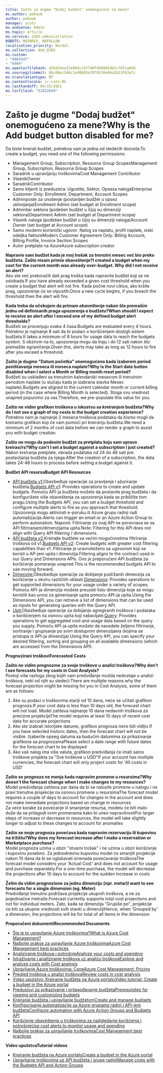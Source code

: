 ```yaml
---
title: Zašto je dugme "Dodaj budžet" onemogućeno za mene?
ms.author: pebaum
author: pebaum
manager: scotv
ms.audience: Admin
ms.topic: article
ms.service: o365-administration
ROBOTS: NOINDEX, NOFOLLOW
localization_priority: Normal
ms.collection: Adm_O365
ms.custom:
- "9003547"
- "6464"
ms.openlocfilehash: 426a54ea22490dcc47f40fd990654b2cf051a058
ms.sourcegitcommit: 8bc60ec34bc1e40685e3976576e04a2623f63a7c
ms.translationtype: MT
ms.contentlocale: sr-Latn-RS
ms.lasthandoff: 04/15/2021
ms.locfileid: "51822649"
---
```

# <a name="why-is-the-add-budget-button-disabled-for-me"></a><span data-ttu-id="a4e0b-102">Zašto je dugme "Dodaj budžet" onemogućeno za mene?</span><span class="sxs-lookup"><span data-stu-id="a4e0b-102">Why is the Add budget button disabled for me?</span></span>

<span data-ttu-id="a4e0b-103">Da biste kreirali budžet, potrebna vam je jedna od sledećih dozvola:</span><span class="sxs-lookup"><span data-stu-id="a4e0b-103">To create a budget, you need one of the following permissions:</span></span>

- <span data-ttu-id="a4e0b-104">Management Group, Subscription, Resource Group Scopes</span><span class="sxs-lookup"><span data-stu-id="a4e0b-104">Management Group, Subscription, Resource Group Scopes</span></span>
- <span data-ttu-id="a4e0b-105">Saradnik u upravljanju troškovima</span><span class="sxs-lookup"><span data-stu-id="a4e0b-105">Cost Management Contributor</span></span>
- <span data-ttu-id="a4e0b-106">Vlasnik</span><span class="sxs-lookup"><span data-stu-id="a4e0b-106">Owner</span></span>
- <span data-ttu-id="a4e0b-107">Saradnik</span><span class="sxs-lookup"><span data-stu-id="a4e0b-107">Contributor</span></span>
- <span data-ttu-id="a4e0b-108">Samo klijenti iz preduzeća: Ugostite, Sektor, Opseza naloga</span><span class="sxs-lookup"><span data-stu-id="a4e0b-108">Enterprise Customer Only: Enrollment, Department, Account Scopes</span></span>
- <span data-ttu-id="a4e0b-109">Adminposte za unošenje (postavljen budžet u opsez uklonjanja)</span><span class="sxs-lookup"><span data-stu-id="a4e0b-109">Enrollment Admin (set budget at Enrollment scope)</span></span>
- <span data-ttu-id="a4e0b-110">Adminitar sektora (podešen budžet u čijoj su dimenziji sektora)</span><span class="sxs-lookup"><span data-stu-id="a4e0b-110">Department Admin (set budget at Department scope)</span></span>
- <span data-ttu-id="a4e0b-111">Vlasnik naloga (podešen budžet u čijoj su dimenziji naloga)</span><span class="sxs-lookup"><span data-stu-id="a4e0b-111">Account Owner (set budget at Account scope)</span></span>
- <span data-ttu-id="a4e0b-112">Samo moderni korisnički ugovor: Nalog za naplatu, profil naplate, niski odeljka fakture</span><span class="sxs-lookup"><span data-stu-id="a4e0b-112">Modern Customer Agreement Only: Billing Account, Billing Profile, Invoice Section Scopes</span></span>
- <span data-ttu-id="a4e0b-113">Autor pretplate na Azure</span><span class="sxs-lookup"><span data-stu-id="a4e0b-113">Azure subscription creator</span></span>

<span data-ttu-id="a4e0b-114">**Napravio sam budžet kada je moj trošak za trenutni mesec već bio preko budžeta. Zašto nisam primio obaveštenje?**</span><span class="sxs-lookup"><span data-stu-id="a4e0b-114">**I created a budget when my cost for the current month was already over-budget. Why did I not receive an alert?**</span></span>  
<span data-ttu-id="a4e0b-115">Ako ste već prekoračili dati prag troška kada napravite budžet koji se ne oslobada.</span><span class="sxs-lookup"><span data-stu-id="a4e0b-115">If you have already exceeded a given cost threshold when you create a budget that alert will not fire.</span></span> <span data-ttu-id="a4e0b-116">Kada počne novi ciklus, ako kršite prag, upozorenje će se otpustiti.</span><span class="sxs-lookup"><span data-stu-id="a4e0b-116">Once a new cycle begins, if you breach the threshold then the alert will fire.</span></span>

<span data-ttu-id="a4e0b-117">**Kada treba da očekujem da primam obaveštenje nakon što premašim jednu od definisanih praga upozorenja o budžetu?**</span><span class="sxs-lookup"><span data-stu-id="a4e0b-117">**When should I expect to receive an alert after I exceed one of my defined budget alert thresholds?**</span></span>  
<span data-ttu-id="a4e0b-118">Budžeti se procenjuju svaka 4 časa.</span><span class="sxs-lookup"><span data-stu-id="a4e0b-118">Budgets are evaluated every 4 hours.</span></span> <span data-ttu-id="a4e0b-119">Potrebno je najmanje 8 sati da bi podaci o korišćenjem dostigli sistem budžeta.</span><span class="sxs-lookup"><span data-stu-id="a4e0b-119">It takes a minimum of 8 hours for usage data to reach the budgets system.</span></span> <span data-ttu-id="a4e0b-120">S obzirom na to, upozorenja mogu da traju i do 12 sati nakon što premašite ograničenje.</span><span class="sxs-lookup"><span data-stu-id="a4e0b-120">Given this, alerts may take as long as 12 hours to fire after you exceed a threshold.</span></span>

<span data-ttu-id="a4e0b-121">**Zašto je dugme "Datum početka" onemogućeno kada izaberem period poništavanja meseca ili meseca naplate?**</span><span class="sxs-lookup"><span data-stu-id="a4e0b-121">**Why is the Start date button disabled when I select a Month or Billing month reset period?**</span></span>  
<span data-ttu-id="a4e0b-122">Budžeti su usklađeni sa trenutnim kalendarski mesecom ili trenutnim periodom naplate (u slučaju kada je izabrana stavka Mesec naplate).</span><span class="sxs-lookup"><span data-stu-id="a4e0b-122">Budgets are aligned to the current calendar month or current billing period (in the case where Billing Month is selected).</span></span> <span data-ttu-id="a4e0b-123">Stoga ovu vrednost unapred popunimo za vas.</span><span class="sxs-lookup"><span data-stu-id="a4e0b-123">Therefore, we pre-populate this value for you.</span></span>

<span data-ttu-id="a4e0b-124">**Zašto ne vidim grafikon troškova u iskustvu sa kreiranjem budžeta?**</span><span class="sxs-lookup"><span data-stu-id="a4e0b-124">**Why do I not see a graph of my costs in the budget creation experience?**</span></span>  
<span data-ttu-id="a4e0b-125">Potrebno nam je najmanje 2 meseca troškova podataka da bismo mogli da kreiramo grafikon koji će vam pomoći pri kreiranju budžeta.</span><span class="sxs-lookup"><span data-stu-id="a4e0b-125">We need a minimum of 2 months of cost data before we can render a graph to assist you with budget creation.</span></span>

<span data-ttu-id="a4e0b-126">**Zašto ne mogu da podesim budžet za pretplatu koju sam upravo kreirao/rs?**</span><span class="sxs-lookup"><span data-stu-id="a4e0b-126">**Why can't I set a budget against a subscription I just created?**</span></span>  
<span data-ttu-id="a4e0b-127">Nakon kreiranja pretplate, obrada podataka od 24 do 48 sati pre postavljanja budžeta za njega.</span><span class="sxs-lookup"><span data-stu-id="a4e0b-127">After the creation of a subscription, the data takes 24-48 hours to process before setting a budget against it.</span></span>

<span data-ttu-id="a4e0b-128">**Budžet API resursa**</span><span class="sxs-lookup"><span data-stu-id="a4e0b-128">**Budget API Resources**</span></span>

- <span data-ttu-id="a4e0b-129">[API budžeta v1:](https://docs.microsoft.com/rest/api/consumption/budgets?WT.mc_id=Portal-Microsoft_Azure_Support)Obezbeđuje operacije za pravljenje i ažuriranje budžeta.</span><span class="sxs-lookup"><span data-stu-id="a4e0b-129">[Budgets API v1](https://docs.microsoft.com/rest/api/consumption/budgets?WT.mc_id=Portal-Microsoft_Azure_Support): Provides operations to create and update budgets.</span></span> <span data-ttu-id="a4e0b-130">Pomoću API-ja budžeta možete da postavite prag budžeta i da konfigurišete više obaveštenja za upozorenja kada se približite tom pragu.</span><span class="sxs-lookup"><span data-stu-id="a4e0b-130">Using the Budgets API, you can set a budget threshold and configure multiple alerts to fire as you approach that threshold.</span></span> <span data-ttu-id="a4e0b-131">Upozorenja mogu aktivirati e-poruku ili Azure grupu radnji radi automatizacije.</span><span class="sxs-lookup"><span data-stu-id="a4e0b-131">Alerts can trigger an email or an Azure Action Group to perform automation.</span></span> <span data-ttu-id="a4e0b-132">Napomi: Filtriranje za ovaj API ne poravnava se sa API filtriranjem/dimenzijama upita.</span><span class="sxs-lookup"><span data-stu-id="a4e0b-132">Note: Filtering for this API does not align with Query API filtering / dimensions.</span></span>
- <span data-ttu-id="a4e0b-133">[API budžeta v2:](https://github.com/Azure/azure-rest-api-specs/blob/master/specification/cost-management/resource-manager/Microsoft.CostManagement/preview/2019-04-01-preview/examples/CreateOrUpdateBudget.json)Kreirajte budžete sa većim mogućnostima filtriranja troškova od v1.</span><span class="sxs-lookup"><span data-stu-id="a4e0b-133">[Budgets API v2](https://github.com/Azure/azure-rest-api-specs/blob/master/specification/cost-management/resource-manager/Microsoft.CostManagement/preview/2019-04-01-preview/examples/CreateOrUpdateBudget.json): Create budgets with greater cost filtering capabilities than v1.</span></span> <span data-ttu-id="a4e0b-134">Filtriranje je uravnoteženo sa ugovorom koji se koristi u AP-jem upita i dimenzija.</span><span class="sxs-lookup"><span data-stu-id="a4e0b-134">Filtering aligns to the contract used in our Query and Dimensions APIs.</span></span> <span data-ttu-id="a4e0b-135">Ovo je preporučeni API budžeta za korišćenje pomeranja unapred.</span><span class="sxs-lookup"><span data-stu-id="a4e0b-135">This is the recommended budgets API to use moving forward.</span></span>
- <span data-ttu-id="a4e0b-136">[Dimenzije:](https://docs.microsoft.com/rest/api/cost-management/dimensions?WT.mc_id=Portal-Microsoft_Azure_Support)Obezbeđuje operacije za dobijanje podržanih dimenzija za korišćenje u okviru različitih oblasti.</span><span class="sxs-lookup"><span data-stu-id="a4e0b-136">[Dimensions](https://docs.microsoft.com/rest/api/cost-management/dimensions?WT.mc_id=Portal-Microsoft_Azure_Support): Provides operations to get supported dimensions for your usage under a variety of scopes.</span></span> <span data-ttu-id="a4e0b-137">Pomoću API-ja dimenzija možete preuzeti listu dimenzija koje se mogu koristiti kao unosi za generisanje upita pomoću API-ja upita.</span><span class="sxs-lookup"><span data-stu-id="a4e0b-137">Using the Dimensions API, you can retrieve a list of dimensions that can be used as inputs for generating queries with the Query API.</span></span>
- <span data-ttu-id="a4e0b-138">[Upit:](https://docs.microsoft.com/rest/api/cost-management/query?WT.mc_id=Portal-Microsoft_Azure_Support)Obezbeđuje operacije za dobijanje agregiranih troškova i podataka o korišćenjem na osnovu upita koji nabavljate.</span><span class="sxs-lookup"><span data-stu-id="a4e0b-138">[Query](https://docs.microsoft.com/rest/api/cost-management/query?WT.mc_id=Portal-Microsoft_Azure_Support): Provides operations to get aggregated cost and usage data based on the query you supply.</span></span> <span data-ttu-id="a4e0b-139">Pomoću API-ja upita možete da navedete željeno filtriranje, sortiranje i grupisanje po svim dostupnim dimenzijama (kojima se pristupa iz API-ja dimenzija).</span><span class="sxs-lookup"><span data-stu-id="a4e0b-139">Using the Query API, you can specify your desired filtering, sorting and grouping on all available dimensions (which are accessed from the Dimensions API).</span></span>

<span data-ttu-id="a4e0b-140">**Prognozirani troškovi**</span><span class="sxs-lookup"><span data-stu-id="a4e0b-140">**Forecasted Costs**</span></span>

<span data-ttu-id="a4e0b-141">**Zašto ne vidim prognozme za svoje troškove u analizi troškova?**</span><span class="sxs-lookup"><span data-stu-id="a4e0b-141">**Why don’t I see forecasts for my costs in Cost Analysis?**</span></span>  
<span data-ttu-id="a4e0b-142">Postoji više razloga zbog kojih vam predviđanje možda nedostaje u analizi troškova, neki od njih su sledeći:</span><span class="sxs-lookup"><span data-stu-id="a4e0b-142">There are multiple reasons why the forecast projection might be missing for you in Cost Analysis, some of them are as follows:</span></span>

1. <span data-ttu-id="a4e0b-143">Ako su podaci o troškovima stariji od 10 dana, neće se učitati grafikon prognoza.</span><span class="sxs-lookup"><span data-stu-id="a4e0b-143">If your cost data is less than 10 days old, the forecast chart will not load.</span></span> <span data-ttu-id="a4e0b-144">Model zahteva najmanje 10 dana nedavnih troškova za precizne projekcije</span><span class="sxs-lookup"><span data-stu-id="a4e0b-144">The model requires at least 10 days of recent cost data for accurate projections</span></span>
2. <span data-ttu-id="a4e0b-145">Ako ste izabrali istorijske datume, grafikon prognoza neće biti vidljiv.</span><span class="sxs-lookup"><span data-stu-id="a4e0b-145">If you have selected historic dates, then the forecast chart will not be visible.</span></span> <span data-ttu-id="a4e0b-146">Izaberite opseg datuma sa budućim datumima za prikazivanje grafikona sa prognozama</span><span class="sxs-lookup"><span data-stu-id="a4e0b-146">Please select a date range with future dates for the forecast chart to be displayed</span></span>
3. <span data-ttu-id="a4e0b-147">Ako vaš nalog ima više valuta, grafikon predviđanja će imati samo troškove projekta za "Sve troškove u USD"</span><span class="sxs-lookup"><span data-stu-id="a4e0b-147">If your account has multiple currencies, the forecast chart will only project costs for 'All costs in USD'</span></span>

<span data-ttu-id="a4e0b-148">**Zašto se prognoza ne menja kada napravim promene u resursima?**</span><span class="sxs-lookup"><span data-stu-id="a4e0b-148">**Why doesn’t the forecast change when I make changes to my resources?**</span></span>  
<span data-ttu-id="a4e0b-149">Model predviđanja zahteva par dana da bi se nalozile promene u nalogu i ne pravi trenutne projekcije na osnovu promene u resursima</span><span class="sxs-lookup"><span data-stu-id="a4e0b-149">The forecast model requires a couple of days to account for changes in the account and does not make immediate projections based on change in resources</span></span>  
<span data-ttu-id="a4e0b-150">Za veće korake za povećanje ili smanjenje resursa, modelu će biti malo duže da se prilagodi ovim promenama kako bi uneo nepravilnosti</span><span class="sxs-lookup"><span data-stu-id="a4e0b-150">For larger steps of increase or decrease in resources, the model will take slightly longer to adjust to these changes to account for anomalies</span></span>

<span data-ttu-id="a4e0b-151">**Zašto se moje prognoza povećava kada napravim rezervaciju ili kupovinu na tržištu?**</span><span class="sxs-lookup"><span data-stu-id="a4e0b-151">**Why does my forecast increase after I make a reservation or Marketplace purchase?**</span></span>  
<span data-ttu-id="a4e0b-152">Model prognoza uzima u obzir "stvarni trošak" i ne uzima u obzir korišćenje i kupovinu posebno. Za jednodnevnu kupovinu model će smanjiti projekcije nakon 10 dana da bi se oglašavati iznenada povećavanje troškova</span><span class="sxs-lookup"><span data-stu-id="a4e0b-152">The forecast model considers your 'Actual Cost' and does not account for usage and purchase separately.For a one-time purchase, the model will decrease the projections after 10 days to account for the sudden increase in costs</span></span>

<span data-ttu-id="a4e0b-153">**Želim da vidim prognozione za jednu dimenziju (npr. metar)**</span><span class="sxs-lookup"><span data-stu-id="a4e0b-153">**I want to see forecasts for a single dimension (eg. Meter)**</span></span>  
<span data-ttu-id="a4e0b-154">Predviđanje trenutno podržava projekcije ukupnih troškova, a ne za pojedinačne metraže.</span><span class="sxs-lookup"><span data-stu-id="a4e0b-154">Forecast currently supports total cost projections and not for individual meters.</span></span> <span data-ttu-id="a4e0b-155">Zato, kada se dimenzija "Grupiše po", projekcije će biti za ukupne vrednosti svih stavki u dimenziji</span><span class="sxs-lookup"><span data-stu-id="a4e0b-155">Hence, when 'Grouped by' a dimension, the projections will be for total of all items in the dimension</span></span>

<span data-ttu-id="a4e0b-156">**Preporučeni dokumenti**</span><span class="sxs-lookup"><span data-stu-id="a4e0b-156">**Recommended Documents**</span></span>

- [<span data-ttu-id="a4e0b-157">Šta je to upravljanje Azure troškovima?</span><span class="sxs-lookup"><span data-stu-id="a4e0b-157">What is Azure Cost Management?</span></span>](https://docs.microsoft.com/azure/cost-management/overview-cost-mgt?WT.mc_id=Portal-Microsoft_Azure_Support)
- [<span data-ttu-id="a4e0b-158">Najbolje prakse za upravljanje Azure troškovima</span><span class="sxs-lookup"><span data-stu-id="a4e0b-158">Azure Cost Management best practices</span></span>](https://docs.microsoft.com/azure/cost-management/cost-mgt-best-practices?WT.mc_id=Portal-Microsoft_Azure_Support)
- [<span data-ttu-id="a4e0b-159">Analiziranje troškova i potrošnje</span><span class="sxs-lookup"><span data-stu-id="a4e0b-159">Analyze your costs and spending</span></span>](https://docs.microsoft.com/azure/cost-management/quick-acm-cost-analysis?WT.mc_id=Portal-Microsoft_Azure_Support)
- [<span data-ttu-id="a4e0b-160">Istraživanje i analiziranje troškova uz analizu troškova</span><span class="sxs-lookup"><span data-stu-id="a4e0b-160">Explore and analyze costs with Cost analysis</span></span>](https://docs.microsoft.com/azure/cost-management/quick-acm-cost-analysis?WT.mc_id=Portal-Microsoft_Azure_Support)
- [<span data-ttu-id="a4e0b-161">Upravljanje Azure troškovima: Cene</span><span class="sxs-lookup"><span data-stu-id="a4e0b-161">Azure Cost Management: Pricing</span></span>](https://azure.microsoft.com/services/cost-management/#pricing)
- [<span data-ttu-id="a4e0b-162">Pregled troškova u analizi troškova</span><span class="sxs-lookup"><span data-stu-id="a4e0b-162">Review costs in cost analysis</span></span>](https://docs.microsoft.com/azure/cost-management-billing/costs/quick-acm-cost-analysis?WT.mc_id=Portal-Microsoft_Azure_Support#review-costs-in-cost-analysis)
- [<span data-ttu-id="a4e0b-163">Video uputstvo: Kreiranje budžeta na Azure portalu</span><span class="sxs-lookup"><span data-stu-id="a4e0b-163">Video tutorial: Create a budget in the Azure portal</span></span>](https://www.youtube.com/watch?v=ExIVG_Gr45A&t=4s)
- [<span data-ttu-id="a4e0b-164">Preduslovi za prikazivanje i prilagođavanje budžeta</span><span class="sxs-lookup"><span data-stu-id="a4e0b-164">Prerequisites for viewing and customizing budgets</span></span>](https://docs.microsoft.com/azure/cost-management-billing/costs/tutorial-acm-create-budgets?WT.mc_id=Portal-Microsoft_Azure_Support#prerequisites)
- [<span data-ttu-id="a4e0b-165">Kreiranje budžeta i upravljanje budžetom</span><span class="sxs-lookup"><span data-stu-id="a4e0b-165">Create and manage budgets</span></span>](https://docs.microsoft.com/azure/cost-management-billing/costs/tutorial-acm-create-budgets?WT.mc_id=Portal-Microsoft_Azure_Support#create-a-budget-in-the-azure-portal)
- [<span data-ttu-id="a4e0b-166">Konfigurisanje automatizacije sa Azure grupama radnji i API-jem budžeta</span><span class="sxs-lookup"><span data-stu-id="a4e0b-166">Configure automation with Azure Action Groups and Budgets API</span></span>](https://docs.microsoft.com/azure/cost-management/tutorial-acm-create-budgets?WT.mc_id=Portal-Microsoft_Azure_Support#trigger-an-action-group)
- [<span data-ttu-id="a4e0b-167">Korišćenje obaveštenja o troškovima za nadgledanje korišćenja i potrošnje</span><span class="sxs-lookup"><span data-stu-id="a4e0b-167">Use cost alerts to monitor usage and spending</span></span>](https://docs.microsoft.com/azure/cost-management/cost-mgt-alerts-monitor-usage-spending?WT.mc_id=Portal-Microsoft_Azure_Support)
- [<span data-ttu-id="a4e0b-168">Najbolje prakse za upravljanje troškovima</span><span class="sxs-lookup"><span data-stu-id="a4e0b-168">Cost Management best practices</span></span>](https://docs.microsoft.com/azure/cost-management/cost-mgt-best-practices?WT.mc_id=Portal-Microsoft_Azure_Support)  

<span data-ttu-id="a4e0b-169">**Video uputstva**</span><span class="sxs-lookup"><span data-stu-id="a4e0b-169">**Tutorial videos**</span></span>

- [<span data-ttu-id="a4e0b-170">Kreiranje budžeta na Azure portalu</span><span class="sxs-lookup"><span data-stu-id="a4e0b-170">Create a budget in the Azure portal</span></span>](https://go.microsoft.com/fwlink/?linkid=2146761)
- [<span data-ttu-id="a4e0b-171">Upravljanje troškovima uz API budžeta i grupe radnji</span><span class="sxs-lookup"><span data-stu-id="a4e0b-171">Manage costs with the Budgets API and Action Groups</span></span>](https://go.microsoft.com/fwlink/?linkid=2147038)